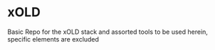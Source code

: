 # xOLD
Basic Repo for the xOLD stack and assorted tools to be used herein, specific elements are excluded
